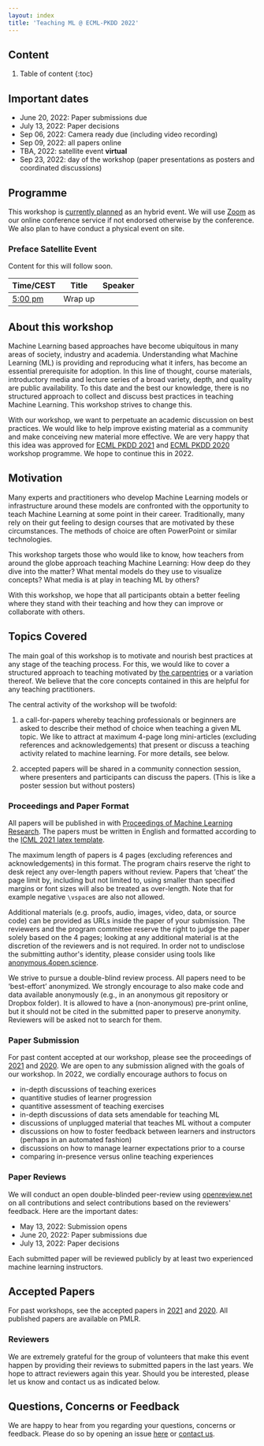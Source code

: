 ```yaml
---
layout: index
title: 'Teaching ML @ ECML-PKDD 2022'
---
```


## Content

1. Table of content
{:toc}

## Important dates

* June 20, 2022: Paper submissions due 
* July 13, 2022: Paper decisions
* Sep 06, 2022: Camera ready due (including video recording)
* Sep 09, 2022: all papers online
* TBA, 2022: satellite event **virtual** 
* Sep 23, 2022: day of the workshop (paper presentations as posters and coordinated discussions) 

## Programme

This workshop is [currently planned](https://2022.ecmlpkdd.org/index.php/2021/05/21/decision-to-organize-ecml-pkdd-2020-as-a-fully-virtual-conference/) as an hybrid event. We will use [Zoom](https://zoom.com) as our online conference service if not endorsed otherwise by the conference. We also plan to have conduct a physical event on site.

### Preface Satellite Event 

Content for this will follow soon.

| Time/CEST                                                                          | Title                                                                                                                  | Speaker                                                                       |
| ---------------------------------------------------------------------------------- | ---------------------------------------------------------------------------------------------------------------------- | ----------------------------------------------------------------------------- |
| [5:00 pm](https://www.timeanddate.com/worldclock/fixedtime.html?iso=20210908T1500) | Wrap up                                                                                                                |                                                                               |

## About this workshop

Machine Learning based approaches have become ubiquitous in many areas of society, industry and academia. Understanding what Machine Learning (ML) is providing and reproducing what it infers, has become an essential prerequisite for adoption. In this line of thought, course materials, introductory media and lecture series of a broad variety, depth, and quality are public availability. To this date and the best our knowledge, there is no structured approach to collect and discuss best practices in teaching Machine Learning. This workshop strives to change this. 

With our workshop, we want to perpetuate an academic discussion on best practices. We would like to help improve existing material as a community and make conceiving new material more effective. We are very happy that this idea was approved for [ECML PKDD 2021](https://2021.ecmlpkdd.org/?page_id=1705) and [ECML PKDD 2020](https://teaching-ml.github.io/2020/) workshop programme. We hope to continue this in 2022.

## Motivation

Many experts and practitioners who develop Machine Learning models or infrastructure around these models are confronted with the opportunity to teach Machine Learning at some point in their career. Traditionally, many rely on their gut feeling to design courses that are motivated by these circumstances. The methods of choice are often PowerPoint or similar technologies.

This workshop targets those who would like to know, how teachers from around the globe approach teaching Machine Learning: How deep do they dive into the matter? What mental models do they use to visualize concepts? What media is at play in teaching ML by others? 

With this workshop, we hope that all participants obtain a better feeling where they stand with their teaching and how they can improve or collaborate with others.

## Topics Covered

The main goal of this workshop is to motivate and nourish best practices at any stage of the teaching process. For this, we would like to cover a structured approach to teaching motivated by [the carpentries](https://cdh.carpentries.org/) or a variation thereof. We believe that the core concepts contained in this are helpful for any teaching practitioners. 

The central activity of the workshop will be twofold: 

1. a call-for-papers whereby teaching professionals or beginners are asked to describe their method of choice when teaching a given ML topic. We like to attract at maximum 4-page long mini-articles (excluding references and acknowledgements) that present or discuss a teaching activity related to machine learning. For more details, see below.

2. accepted papers will be shared in a community connection session, where presenters and participants can discuss the papers. (This is like a poster session but without posters)

### Proceedings and Paper Format

All papers will be published in with [Proceedings of Machine Learning Research](http://proceedings.mlr.press/).
The papers must be written in English and formatted according to the [ICML 2021 latex template](https://github.com/teaching-ml/2022/raw/main/rsc/template/ICML2021%20Template%20--_%20Updated%20for%20TeachingML.zip).

The maximum length of papers is 4 pages (excluding references and acknowledgements) in this format. The program chairs reserve the right to desk reject any over-length papers without review. Papers that ‘cheat’ the page limit by, including but not limited to, using smaller than specified margins or font sizes will also be treated as over-length. Note that for example negative `\vspace`s are also not allowed.

Additional materials (e.g. proofs, audio, images, video, data, or source code) can be provided as URLs inside the paper of your submission. The reviewers and the program committee reserve the right to judge the paper solely based on the 4 pages; looking at any additional material is at the discretion of the reviewers and is not required. In order not to undisclose the submitting author's identity, please consider using tools like [anonymous.4open.science](https://anonymous.4open.science/).

We strive to pursue a double-blind review process. All papers need to be ‘best-effort’ anonymized. We strongly encourage to also make code and data available anonymously (e.g., in an anonymous git repository or Dropbox folder). It is allowed to have a (non-anonymous) pre-print online, but it should not be cited in the submitted paper to preserve anonymity. Reviewers will be asked not to search for them.

### Paper Submission

For past content accepted at our workshop, please see the proceedings of [2021](https://teaching-ml.github.io/2021/#accepted-papers) and [2020](https://teaching-ml.github.io/2020/#accepted-papers). We are open to any submission aligned with the goals of our workshop. In 2022, we cordially encourage authors to focus on 

- in-depth discussions of teaching exerices
- quantitive studies of learner progression
- quantitive assessment of teaching exercises
- in-depth discussions of data sets amendable for teaching ML
- discussions of unplugged material that teaches ML without a computer
- discussions on how to foster feedback between learners and instructors (perhaps in an automated fashion)
- discussions on how to manage learner expectations prior to a course
- comparing in-presence versus online teaching experiences


### Paper Reviews

We will conduct an open double-blinded peer-review using [openreview.net](https://openreview.net/group?id=ecmlpkdd.org/ECMLPKDD/2022/Workshop/TeachML) on all contributions and select contributions based on the reviewers' feedback. Here are the important dates:

* May 13, 2022: Submission opens
* June 20, 2022: Paper submissions due 
* July 13, 2022: Paper decisions

Each submitted paper will be reviewed publicly by at least two experienced machine learning instructors. 

## Accepted Papers 

For past workshops, see the accepted papers in [2021](https://teaching-ml.github.io/2021/#accepted-papers) and [2020](https://teaching-ml.github.io/2020/#accepted-papers). All published papers are available on PMLR.


### Reviewers

We are extremely grateful for the group of volunteers that make this event happen by providing their reviews to submitted papers in the last years. We hope to attract reviewers again this year. Should you be interested, please let us know and contact us as indicated below.

## Questions, Concerns or Feedback

We are happy to hear from you regarding your questions, concerns or feedback. Please do so by opening an issue [here](https://github.com/teaching-ml/2022/) or [contact us](mailto:p.steinbach@hzdr.de).

